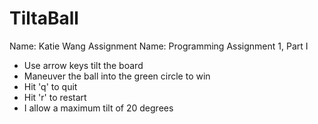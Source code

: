 # TiltaBall

Name: Katie Wang
Assignment Name: Programming Assignment 1, Part I

- Use arrow keys tilt the board
- Maneuver the ball into the green circle to win
- Hit 'q' to quit
- Hit 'r' to restart
- I allow a maximum tilt of 20 degrees
